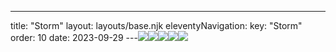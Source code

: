 ---
title: "Storm"
layout: layouts/base.njk
eleventyNavigation:
  key: "Storm"
  order: 10
date: 2023-09-29
---![](https://s3.eu-west-1.amazonaws.com/jessicaakerman.com/MatthiasHeiderich-085.jpg)![](https://s3.eu-west-1.amazonaws.com/jessicaakerman.com/MatthiasHeiderich-084.jpg)![](https://s3.eu-west-1.amazonaws.com/jessicaakerman.com/MatthiasHeiderich-083.jpg)![](https://s3.eu-west-1.amazonaws.com/jessicaakerman.com/MatthiasHeiderich-081.jpg)![](https://s3.eu-west-1.amazonaws.com/jessicaakerman.com/MatthiasHeiderich-082-2500x1875.jpg)